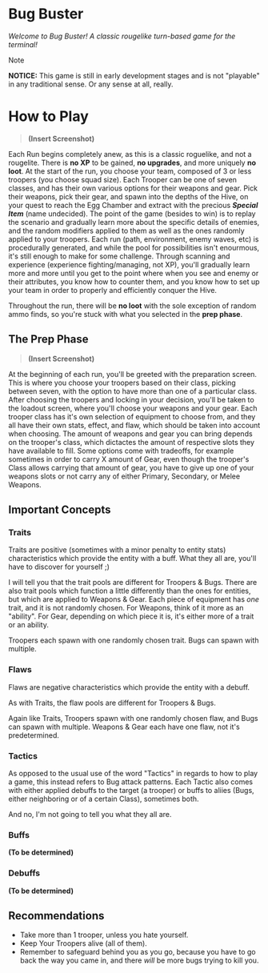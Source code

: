 
# Bug Buster

*Welcome to Bug Buster! A classic rougelike turn-based game for the terminal!*

> [!NOTE]
> **NOTICE:** This game is still in early development stages and is not "playable" in any traditional sense. Or any sense at all, really.

# How to Play

> **(Insert Screenshot)**

Each Run begins completely anew, as this is a classic roguelike, and not a rougelite. There is **no XP** to be gained, **no upgrades**, and more uniquely **no loot**. At the start of the run, you choose your team, composed of 3 or less troopers (you choose squad size). Each Trooper can be one of seven classes, and has their own various options for their weapons and gear. Pick their weapons, pick their gear, and spawn into the depths of the Hive, on your quest to reach the Egg Chamber and extract with the precious **_Special Item_** (name undecided). The point of the game (besides to win) is to replay the scenario and gradually learn more about the specific details of enemies, and the random modifiers applied to them as well as the ones randomly applied to your troopers. Each run (path, environment, enemy waves, etc) is procedurally generated, and while the pool for possibilities isn't enourmous, it's still enough to make for some challenge. Through scanning and experience (experience fighting/managing, not XP), you'll gradually learn more and more until you get to the point where when you see and enemy or their attributes, you know how to counter them, and you know how to set up your team in order to properly and efficiently conquer the Hive.

Throughout the run, there will be **no loot** with the sole exception of random ammo finds, so you're stuck with what you selected in the **prep phase**.

## The Prep Phase

> **(Insert Screenshot)**

At the beginning of each run, you'll be greeted with the preparation screen. This is where you choose your troopers based on their class, picking between seven, with the option to have more than one of a particular class. After choosing the troopers and locking in your decision, you'll be taken to the loadout screen, where you'll choose your weapons and your gear. Each trooper class has it's own selection of equipment to choose from, and they all have their own stats, effect, and flaw, which should be taken into account when choosing. The amount of weapons and gear you can bring depends on the trooper's class, which dictactes the amount of respective slots they have available to fill. Some options come with tradeoffs, for example sometimes in order to carry X amount of Gear, even though the trooper's Class allows carrying that amount of gear, you have to give up one of your weapons slots or not carry any of either Primary, Secondary, or Melee Weapons.

## Important Concepts

### Traits
Traits are positive (sometimes with a minor penalty to entity stats) characteristics which provide the entity with a buff. What they all are, you'll have to discover for yourself ;)

I will tell you that the trait pools are different for Troopers & Bugs. There are also trait pools which function a little differently than the ones for entities, but which are applied to Weapons & Gear. Each piece of equipment has *one* trait, and it is not randomly chosen. For Weapons, think of it more as an "ability". For Gear, depending on which piece it is, it's either more of a trait or an ability.

Troopers each spawn with one randomly chosen trait. Bugs can spawn with multiple.

### Flaws
Flaws are negative characteristics which provide the entity with a debuff.

As with Traits, the flaw pools are different for Troopers & Bugs.

Again like Traits, Troopers spawn with one randomly chosen flaw, and Bugs can spawn with multiple. Weapons & Gear each have one flaw, not it's predetermined.

### Tactics
As opposed to the usual use of the word "Tactics" in regards to how to play a game, this instead refers to Bug attack patterns. Each Tactic also comes with either applied debuffs to the target (a trooper) or buffs to aliies (Bugs, either neighboring or of a certain Class), sometimes both.

And no, I'm not going to tell you what they all are.

### Buffs

**(To be determined)**

### Debuffs

**(To be determined)**

## Recommendations

- Take more than 1 trooper, unless you hate yourself.
- Keep Your Troopers alive (all of them).
- Remember to safeguard behind you as you go, because you have to go back the way you came in, and there *will* be more bugs trying to kill you.

